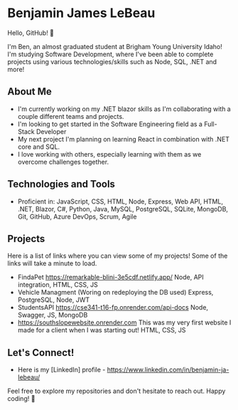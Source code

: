 # Benjamin James LeBeau

Hello, GitHub! 👋

I'm Ben, an almost graduated student at Brigham Young University Idaho! I'm studying Software Development, where I've been able to complete projects using various technologies/skills such as Node, SQL, .NET and more!

## About Me

- I'm currently working on my .NET blazor skills as I'm collaborating with a couple different teams and projects.
- I'm looking to get started in the Software Engineering field as a Full-Stack Developer
- My next project I'm planning on learning React in combination with .NET core and SQL.
- I love working with others, especially learning with them as we overcome challenges together.

## Technologies and Tools

- Proficient in: JavaScript, CSS, HTML, Node, Express, Web API, HTML, .NET, Blazor, C#, Python, Java, MySQL, PostgreSQL, SQLite, MongoDB, Git, GitHub, Azure DevOps, Scrum, Agile

## Projects
Here is a list of links where you can view some of my projects! Some of the links will take a minute to load.
- FindaPet https://remarkable-blini-3e5cdf.netlify.app/ Node, API integration, HTML, CSS, JS
- Vehicle Managment (Woring on redeploying the DB used) Express, PostgreSQL, Node, JWT
- StudentsAPI https://cse341-t16-fp.onrender.com/api-docs Node, Swagger, JS, MongoDB
- https://southslopewebsite.onrender.com This was my very first website I made for a client when I was starting out! HTML, CSS, JS

## Let's Connect!

- Here is my [LinkedIn] profile - https://www.linkedin.com/in/benjamin-ja-lebeau/

Feel free to explore my repositories and don't hesitate to reach out. Happy coding! 🚀
